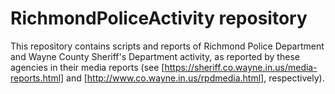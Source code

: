 # RichmondPoliceActivity repository

This repository contains scripts and reports of Richmond Police Department and Wayne
County Sheriff's Department activity, as reported by these agencies in their
media reports (see [https://sheriff.co.wayne.in.us/media-reports.html]
and [http://www.co.wayne.in.us/rpdmedia.html], respectively). 
